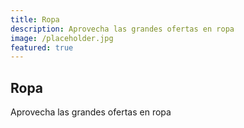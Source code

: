 ```yaml
---
title: Ropa
description: Aprovecha las grandes ofertas en ropa
image: /placeholder.jpg
featured: true
---
```


## Ropa

Aprovecha las grandes ofertas en ropa

